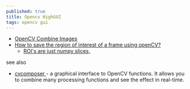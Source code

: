 ```yaml
---
published: true
title: Opencv HighGUI
tags: opencv gui
---
```

- [OpenCV Combine Images](https://www.delftstack.com/howto/python/opencv-combine-images/)
- [How to save the region of interest of a frame using openCV?](https://stackoverflow.com/questions/57766374/how-to-save-the-region-of-interest-of-a-frame-using-opencv)
	- [ROI's are just numpy slices,](https://answers.opencv.org/question/233775/how-can-i-modify-roi-and-then-add-it-to-the-original-image-using-python/)

see also
- [ cvcomposer ](https://github.com/wawanbreton/cvcomposer) - a graphical interface to OpenCV functions. It allows you to combine many processing functions and see the effect in real-time. 